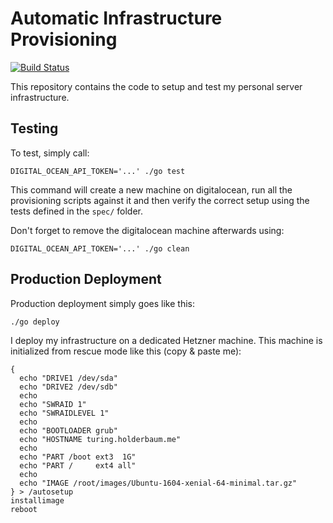 # Automatic Infrastructure Provisioning

[![Build Status](https://travis-ci.org/holderbaum/infrastructure.svg?branch=master)](https://travis-ci.org/holderbaum/infrastructure)

This repository contains the code to setup and test my personal server infrastructure.

## Testing

To test, simply call:

```
DIGITAL_OCEAN_API_TOKEN='...' ./go test
```

This command will create a new machine on digitalocean, run all the
provisioning scripts against it and then verify the correct setup using the
tests defined in the `spec/` folder.

Don't forget to remove the digitalocean machine afterwards using:

```
DIGITAL_OCEAN_API_TOKEN='...' ./go clean
```

## Production Deployment

Production deployment simply goes like this:

```
./go deploy
```

I deploy my infrastructure on a dedicated Hetzner machine. This machine is
initialized from rescue mode like this (copy & paste me):

```
{
  echo "DRIVE1 /dev/sda"
  echo "DRIVE2 /dev/sdb"
  echo
  echo "SWRAID 1"
  echo "SWRAIDLEVEL 1"
  echo
  echo "BOOTLOADER grub"
  echo "HOSTNAME turing.holderbaum.me"
  echo
  echo "PART /boot ext3  1G"
  echo "PART /     ext4 all"
  echo
  echo "IMAGE /root/images/Ubuntu-1604-xenial-64-minimal.tar.gz"
} > /autosetup
installimage
reboot
```
